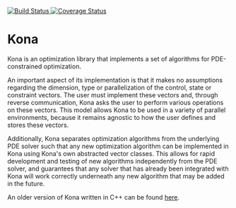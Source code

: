 <p>
    <a href='https://travis-ci.org/OptimalDesignLab/Kona?branch=master'>
        <img id=travis alt="Build Status" 
          src="https://travis-ci.org/OptimalDesignLab/Kona.svg?branch=master" 
          />
        <script language="javascript" type="text/javascript">
            var d = new Date(); 
            document.getElementById("travis").src = "https://travis-ci.org/OptimalDesignLab/Kona.svg?branch=master&ver=" + d.getTime();
        </script>
    </a>
    <a href='https://coveralls.io/r/OptimalDesignLab/Kona?branch=master'>
        <img alt='Coverage Status' id=coveralls 
        src='https://coveralls.io/repos/OptimalDesignLab/Kona/badge.svg?branch=master' 
        />
        <script language="javascript" type="text/javascript">
            var d = new Date(); 
            document.getElementById("coveralls").src = "https://coveralls.io/repos/OptimalDesignLab/Kona/badge.svg?branch=master&ver=" + d.getTime();
        </script>
    </a>
</p>

# Kona

Kona is an optimization library that implements a set of algorithms for 
PDE-constrained optimization.

An important aspect of its implementation is that it makes no assumptions 
regarding the dimension, type or parallelization of the control, state or 
constraint vectors. The user must implement these vectors and, through reverse 
communication, Kona asks the user to perform various operations on these 
vectors. This model allows Kona to be used in a variety of parallel 
environments, because it remains agnostic to how the user defines and stores 
these vectors.

Additionally, Kona separates optimization algorithms from the underlying PDE 
solver such that any new optimization algorithm can be implemented in Kona 
using Kona's own abstracted vector classes. This allows for rapid development 
and testing of new algorithms independently from the PDE solver, and 
guarantees that any solver that has already been integrated with Kona will 
work correctly underneath any new algorithm that may be added in the future.

An older version of Kona written in C++ can be found 
[here](https://bitbucket.org/odl/kona).
